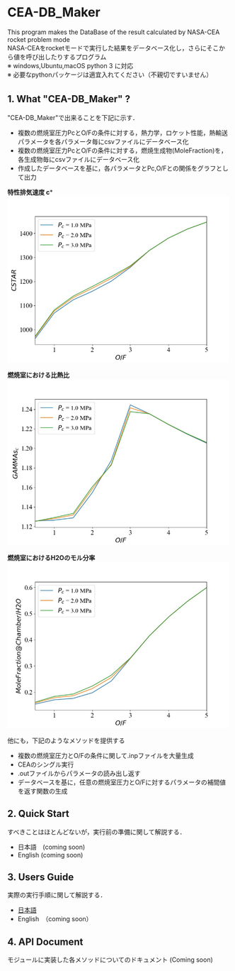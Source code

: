 # CEA-DB_Maker
This program makes the DataBase of the result calculated by NASA-CEA rocket problem mode  
NASA-CEAをrocketモードで実行した結果をデータベース化し，さらにそこから値を呼び出したりするプログラム  
※ windows,Ubuntu,macOS python 3 に対応  
※ 必要なpythonパッケージは適宜入れてください（不親切ですいません）


## 1. What "CEA-DB_Maker" ?　 
"CEA-DB_Maker"で出来ることを下記に示す．  
* 複数の燃焼室圧力PcとO/Fの条件に対する，熱力学，ロケット性能，熱輸送パラメータを各パラメータ毎にcsvファイルにデータベース化  
* 複数の燃焼室圧力PcとO/Fの条件に対する，燃焼生成物(MoleFraction)を，各生成物毎にcsvファイルにデータベース化  
* 作成したデータベースを基に，各パラメータとPc,O/Fとの関係をグラフとして出力  

**特性排気速度 c***   
<img src="docs/img/CSTAR.jpg" width="500">  

**燃焼室における比熱比**   
<img src="docs/img/GAMMAs_c.jpg" width="500">  

**燃焼室におけるH2Oのモル分率**   
<img src="docs/img/H2O.jpg" width="500">


他にも，下記のようなメソッドを提供する  
* 複数の燃焼室圧力とO/Fの条件に関して.inpファイルを大量生成
* CEAのシングル実行
* .outファイルからパラメータの読み出し返す  
* データベースを基に，任意の燃焼室圧力とO/Fに対するパラメータの補間値を返す関数の生成

## 2. Quick Start 
すべきことはほとんどないが，実行前の準備に関して解説する．
* 日本語　(coming soon)
* English (coming soon)

## 3. Users Guide
実際の実行手順に関して解説する．
* [日本語](docs/users_guide_jp.md) 
* English　（coming soon）

## 4. API Document
モジュールに実装した各メソッドについてのドキュメント (Coming soon)
